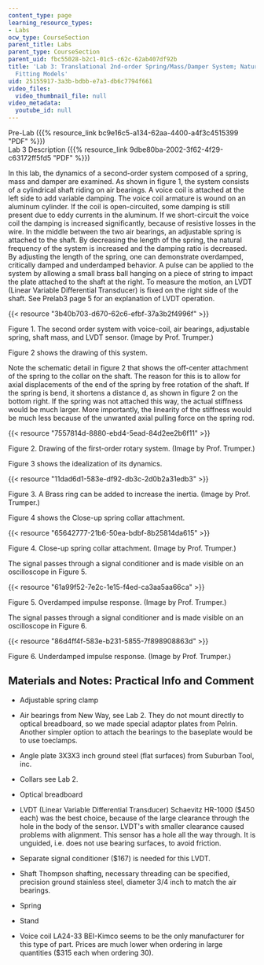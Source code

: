 ```yaml
---
content_type: page
learning_resource_types:
- Labs
ocw_type: CourseSection
parent_title: Labs
parent_type: CourseSection
parent_uid: fbc55028-b2c1-01c5-c62c-62ab407df92b
title: 'Lab 3: Translational 2nd-order Spring/Mass/Damper System; Natural Response;
  Fitting Models'
uid: 25155917-3a3b-bdbb-e7a3-db6c7794f661
video_files:
  video_thumbnail_file: null
video_metadata:
  youtube_id: null
---
```


Pre-Lab ({{% resource_link bc9e16c5-a134-62aa-4400-a4f3c4515399 "PDF" %}})  
Lab 3 Description ({{% resource_link 9dbe80ba-2002-3f62-4f29-c63172ff5fd5 "PDF" %}})

In this lab, the dynamics of a second-order system composed of a spring, mass and damper are examined. As shown in figure 1, the system consists of a cylindrical shaft riding on air bearings. A voice coil is attached at the left side to add variable damping. The voice coil armature is wound on an aluminum cylinder. If the coil is open-circuited, some damping is still present due to eddy currents in the aluminum. If we short-circuit the voice coil the damping is increased significantly, because of resistive losses in the wire. In the middle between the two air bearings, an adjustable spring is attached to the shaft. By decreasing the length of the spring, the natural frequency of the system is increased and the damping ratio is decreased. By adjusting the length of the spring, one can demonstrate overdamped, critically damped and underdamped behavior. A pulse can be applied to the system by allowing a small brass ball hanging on a piece of string to impact the plate attached to the shaft at the right. To measure the motion, an LVDT (Linear Variable Differential Transducer) is fixed on the right side of the shaft. See Prelab3 page 5 for an explanation of LVDT operation.

{{< resource "3b40b703-d670-62c6-efbf-37a3b2f4996f" >}}

Figure 1. The second order system with voice-coil, air bearings, adjustable spring, shaft mass, and LVDT sensor. (Image by Prof. Trumper.)

Figure 2 shows the drawing of this system.

Note the schematic detail in figure 2 that shows the off-center attachment of the spring to the collar on the shaft. The reason for this is to allow for axial displacements of the end of the spring by free rotation of the shaft. If the spring is bend, it shortens a distance d, as shown in figure 2 on the bottom right. If the spring was not attached this way, the actual stiffness would be much larger. More importantly, the linearity of the stiffness would be much less because of the unwanted axial pulling force on the spring rod.

{{< resource "7557814d-8880-ebd4-5ead-84d2ee2b6f11" >}}

Figure 2. Drawing of the first-order rotary system. (Image by Prof. Trumper.)

Figure 3 shows the idealization of its dynamics.

{{< resource "11dad6d1-583e-df92-db3c-2d0b2a31edb3" >}}

Figure 3. A Brass ring can be added to increase the inertia. (Image by Prof. Trumper.)

Figure 4 shows the Close-up spring collar attachment.

{{< resource "65642777-21b6-50ea-bdbf-8b25814da615" >}}

Figure 4. Close-up spring collar attachment. (Image by Prof. Trumper.)

The signal passes through a signal conditioner and is made visible on an oscilloscope in Figure 5.

{{< resource "61a99f52-7e2c-1e15-f4ed-ca3aa5aa66ca" >}}

Figure 5. Overdamped impulse response. (Image by Prof. Trumper.)

The signal passes through a signal conditioner and is made visible on an oscilloscope in Figure 6.

{{< resource "86d4ff4f-583e-b231-5855-7f898908863d" >}}

Figure 6. Underdamped impulse response. (Image by Prof. Trumper.)

Materials and Notes: Practical Info and Comment
-----------------------------------------------

*   Adjustable spring clamp
    
*   Air bearings from New Way, see Lab 2. They do not mount directly to optical breadboard, so we made special adaptor plates from Pelrin. Another simpler option to attach the bearings to the baseplate would be to use toeclamps.
    
*   Angle plate 3X3X3 inch ground steel (flat surfaces) from Suburban Tool, inc.
    
*   Collars see Lab 2.
    
*   Optical breadboard
    
*   LVDT (Linear Variable Differential Transducer) Schaevitz HR-1000 ($450 each) was the best choice, because of the large clearance through the hole in the body of the sensor. LVDT's with smaller clearance caused problems with alignment. This sensor has a hole all the way through. It is unguided, i.e. does not use bearing surfaces, to avoid friction.
    
*   Separate signal conditioner ($167) is needed for this LVDT.
    
*   Shaft Thompson shafting, necessary threading can be specified, precision ground stainless steel, diameter 3/4 inch to match the air bearings.
    
*   Spring
    
*   Stand
    
*   Voice coil LA24-33 BEI-Kimco seems to be the only manufacturer for this type of part. Prices are much lower when ordering in large quantities ($315 each when ordering 30).